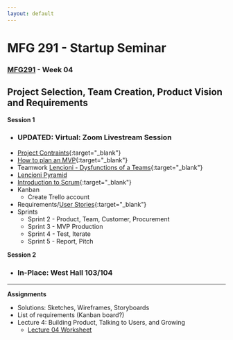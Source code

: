 ```yaml
---
layout: default
---
```


# MFG 291 - Startup Seminar

### [MFG291](../) - Week 04

## Project Selection, Team Creation, Product Vision and Requirements

**Session 1**
- ### UPDATED: Virtual: Zoom Livestream Session
- [Project Contraints](triple-constraints.png){:target="_blank"}
- [How to plan an MVP](https://www.youtube.com/watch?v=1hHMwLxN6EM&feature=emb_rel_end){:target="_blank"}
- Teamwork [Lencioni - Dysfunctions of a Teams](https://youtu.be/SX7Njc85bUY){:target="_blank"}
- [Lencioni Pyramid](LencioniPyramid.jpg)
- [Introduction to Scrum](http://scrumtrainingseries.com/Intro_to_Scrum/index.html){:target="_blank"}
- Kanban
    - Create Trello account
- Requirements/[User Stories](user-story.png){:target="_blank"}
- Sprints
    - Sprint 2 - Product, Team, Customer, Procurement
    - Sprint 3 - MVP Production
    - Sprint 4 - Test, Iterate
    - Sprint 5 - Report, Pitch


**Session 2**
- ### In-Place: West Hall 103/104

<!--

- Project Constraints - review
- Startup Presentations (randomly chosen)
    1. Shelby B
    1. Manny
    1. Alec
    1. Shelby S
    1. Max
    1. John
    1. Desmond
    1. Chase
    1. Alex
    1. Holly
- [Multi-Vote](project_multivote.docx): Vote for 4
- Founders: What do I need in a co-founder?
- Co-founder Q & A
- Project/Team selection finalized
    
-->

---

**Assignments**
- Solutions: Sketches, Wireframes, Storyboards
- List of requirements (Kanban board?)
- Lecture 4: Building Product, Talking to Users, and Growing
    - [Lecture 04 Worksheet](worksheet_Lecture04.docx)
